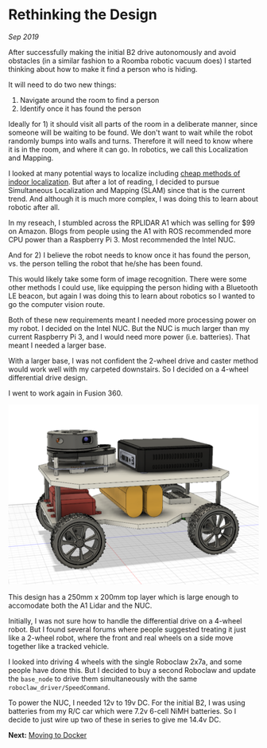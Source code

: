 # Rethinking the Design
_Sep 2019_

After successfully making the initial B2 drive autonomously and avoid obstacles (in a similar fashion to a Roomba robotic vacuum does) I started thinking about how to make it find a person who is hiding. 

It will need to do two new things:

1. Navigate around the room to find a person
2. Identify once it has found the person

Ideally for 1) it should visit all parts of the room in a deliberate manner, since someone will be waiting to be found. We don't want to wait while the robot randomly bumps into walls and turns. Therefore it will need to know where it is in the room, and where it can go. In robotics, we call this Localization and Mapping.

I looked at many potential ways to localize including [cheap methods of indoor localization](https://www.intorobotics.com/5-cheap-methods-for-indoor-robot-localization-ble-beacon-apriltags-wifi-subpos-nfc-and-rfid/). But after a lot of reading, I decided to pursue Simultaneous Localization and Mapping (SLAM) since that is the current trend. And although it is much more complex, I was doing this to learn about robotic after all.

In my reseach, I stumbled across the RPLIDAR A1 which was selling for $99 on Amazon. Blogs from people using the A1 with ROS recommended more CPU power than a Raspberry Pi 3. Most recommended the Intel NUC.

And for 2) I believe the robot needs to know once it has found the person, vs. the person telling the robot that he/she has been found. 

This would likely take some form of image recognition. There were some other methods I could use, like equipping the person hiding with a Bluetooth LE beacon, but again I was doing this to learn about robotics so I wanted to go the computer vision route.

Both of these new requirements meant I needed more processing power on my robot. I decided on the Intel NUC. But the NUC is much larger than my current Raspberry Pi 3, and I would need more power (i.e. batteries). That meant I needed a larger base.

With a larger base, I was not confident the 2-wheel drive and caster method would work well with my carpeted downstairs. So I decided on a 4-wheel differential drive design. 

I went to work again in Fusion 360.

![](/b2/images/4wd-base/4wd_fusion360.png)

This design has a 250mm x 200mm top layer which is large enough to accomodate both the A1 Lidar and the NUC.

Initially, I was not sure how to handle the differential drive on a 4-wheel robot. But I found several forums where people suggested treating it just like a 2-wheel robot, where the front and real wheels on a side move together like a tracked vehicle.

I looked into driving 4 wheels with the single Roboclaw 2x7a, and some people have done this. But I decided to buy a second Roboclaw and update the `base_node` to drive them simultaneously with the same `roboclaw_driver/SpeedCommand`.

To power the NUC, I needed 12v to 19v DC. For the initial B2, I was using batteries from my R/C car which were 7.2v 6-cell NiMH batteries. So I decide to just wire up two of these in series to give me 14.4v DC.

**Next:** [Moving to Docker](/b2/4wd-base/moving-to-docker.md)